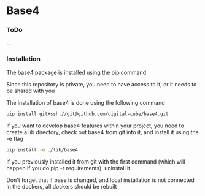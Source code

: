 # Base4


### **ToDo**

...

### **Installation**

The base4 package is installed using the pip command

Since this repository is private, you need to have access to it, or it needs to be shared with you

The installation of base4 is done using the following command

```bash
pip install git+ssh://git@github.com/digital-cube/base4.git
```

If you want to develop base4 features within your project, you need to create a lib directory, check out base4 from git into it, and install it using the -e flag

```bash
pip install -e ./lib/base4
```

If you previously installed it from git with the first command (which will happen if you do pip -r requirements), uninstall it

Don't forget that if base is changed, and local installation is not connected in the dockers, all dockers should be rebuilt

